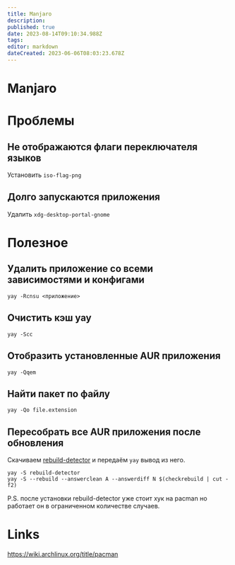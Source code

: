```yaml
---
title: Manjaro
description: 
published: true
date: 2023-08-14T09:10:34.988Z
tags: 
editor: markdown
dateCreated: 2023-06-06T08:03:23.678Z
---
```


# Manjaro

# Проблемы

## Не отображаются флаги переключателя языков

Установить `iso-flag-png`

## Долго запускаются приложения

Удалить `xdg-desktop-portal-gnome`

# Полезное

## Удалить приложение со всеми зависимостями и конфигами

```
yay -Rcnsu <приложение>
```

## Очистить кэш yay

```
yay -Scc
```

## Отобразить установленные AUR приложения

```
yay -Qqem
```

## Найти пакет по файлу

```
yay -Qo file.extension
```

## Пересобрать все AUR приложения после обновления

Скачиваем [rebuild-detector](https://github.com/maximbaz/rebuild-detector) и передаём `yay` вывод из него.

```
yay -S rebuild-detector
yay -S --rebuild --answerclean A --answerdiff N $(checkrebuild | cut -f2)
```

P.S. после установки rebuild-detector уже стоит хук на pacman но работает он в ограниченном количестве случаев.

# Links

https://wiki.archlinux.org/title/pacman
